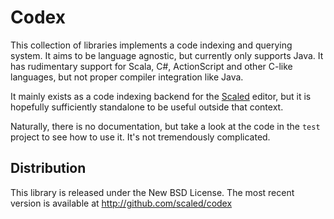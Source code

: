 # Codex

This collection of libraries implements a code indexing and querying system. It aims to be
language agnostic, but currently only supports Java. It has rudimentary support for Scala, C#,
ActionScript and other C-like languages, but not proper compiler integration like Java.

It mainly exists as a code indexing backend for the [Scaled] editor, but it is hopefully
sufficiently standalone to be useful outside that context.

Naturally, there is no documentation, but take a look at the code in the `test` project to see how
to use it. It's not tremendously complicated.

## Distribution

This library is released under the New BSD License. The most recent version is available at
http://github.com/scaled/codex

[Scaled]: https://github.com/scaled/scaled
